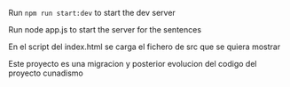 Run `npm run start:dev` to start the dev server

Run node app.js to start the server for the sentences

En el script del index.html se carga el fichero de src que se quiera mostrar

Este proyecto es una migracion y posterior evolucion del codigo del proyecto cunadismo